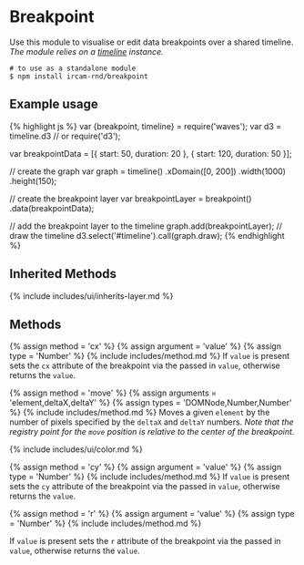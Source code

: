 ---
---

# Breakpoint

Use this module to visualise or edit data breakpoints over a shared timeline.  
_The module relies on a [timeline](#timeline) instance._

~~~
# to use as a standalone module
$ npm install ircam-rnd/breakpoint
~~~

## Example usage

{% highlight js %}
var {breakpoint, timeline} = require('waves');
var d3 = timeline.d3 // or require('d3');

var breakpointData = [{
    start: 50,
    duration: 20
  }, {
    start: 120,
    duration: 50
}];

// create the graph
var graph = timeline()
  .xDomain([0, 200])
  .width(1000)
  .height(150);
  
// create the breakpoint layer
var breakpointLayer = breakpoint()
  .data(breakpointData);

// add the breakpoint layer to the timeline
graph.add(breakpointLayer);
// draw the timeline
d3.select('#timeline').call(graph.draw);
{% endhighlight %}

## Inherited Methods

{% include includes/ui/inherits-layer.md %}


## Methods


{% assign method = 'cx' %}
{% assign argument = 'value' %}
{% assign type = 'Number' %}
{% include includes/method.md %}
If `value` is present sets the `cx` attribute of the breakpoint via the passed in `value`, otherwise returns the `value`.  



{% assign method = 'move' %}
{% assign arguments = 'element,deltaX,deltaY' %}
{% assign types = 'DOMNode,Number,Number' %}
{% include includes/method.md %}
Moves a given `element` by the number of pixels specified by the `deltaX` and `deltaY` numbers.
_Note that the registry point for the `move` position is relative to the center of the breakpoint_.


{% include includes/ui/color.md %}


{% assign method = 'cy' %}
{% assign argument = 'value' %}
{% assign type = 'Number' %}
{% include includes/method.md %}
If `value` is present sets the `cy` attribute of the breakpoint via the passed in `value`, otherwise returns the `value`.  


{% assign method = 'r' %}
{% assign argument = 'value' %}
{% assign type = 'Number' %}
{% include includes/method.md %}

If `value` is present sets the `r` attribute of the breakpoint via the passed in `value`, otherwise returns the `value`.  
